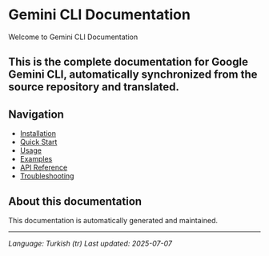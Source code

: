 # Gemini CLI Documentation

Welcome to Gemini CLI Documentation

## This is the complete documentation for Google Gemini CLI, automatically synchronized from the source repository and translated.

## Navigation

- [Installation](./installation.md)
- [Quick Start](./quick-start.md)
- [Usage](./usage.md)
- [Examples](./examples.md)
- [API Reference](./api.md)
- [Troubleshooting](./troubleshooting.md)

## About this documentation

This documentation is automatically generated and maintained.

---

*Language: Turkish (tr)*
*Last updated: 2025-07-07*
